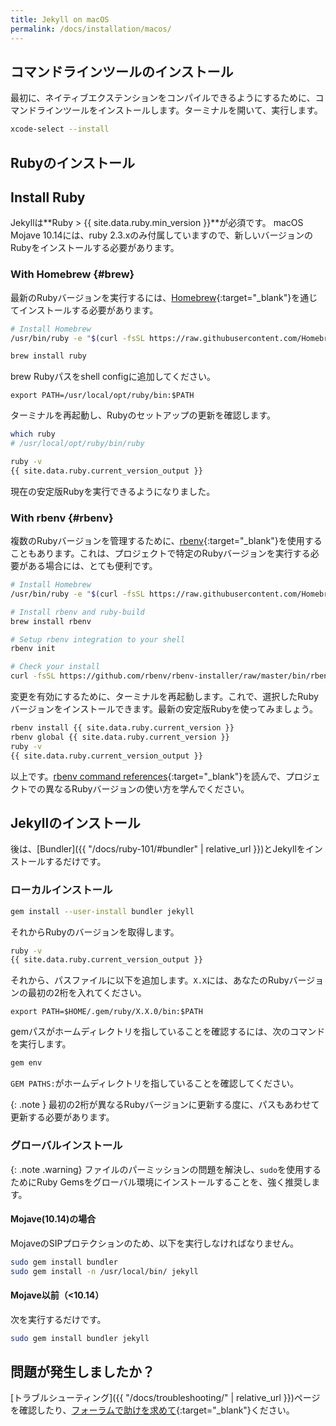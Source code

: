 ```yaml
---
title: Jekyll on macOS
permalink: /docs/installation/macos/
---
```


## コマンドラインツールのインストール
<!-- ## Install Command Line Tools -->

最初に、ネイティブエクステンションをコンパイルできるようにするために、コマンドラインツールをインストールします。ターミナルを開いて、実行します。

<!-- First, you need to install the command-line tools to be able to compile native extensions, open a terminal and run: -->

```sh
xcode-select --install
```

## Rubyのインストール
## Install Ruby

Jekyllは**Ruby > {{ site.data.ruby.min_version }}**が必須です。
macOS Mojave 10.14には、ruby 2.3.xのみ付属していますので、新しいバージョンのRubyをインストールする必要があります。

<!-- Jekyll requires **Ruby > {{ site.data.ruby.min_version }}**.
As macOS Mojave 10.14 comes only with ruby 2.3.x, you'll have to install a newer version of Ruby. -->

### With Homebrew {#brew}

最新のRubyバージョンを実行するには、[Homebrew](https://brew.sh){:target="_blank"}を通じてインストールする必要があります。

<!-- To run the latest Ruby version you need to install it through [Homebrew](https://brew.sh). -->

```sh
# Install Homebrew
/usr/bin/ruby -e "$(curl -fsSL https://raw.githubusercontent.com/Homebrew/install/master/install)"

brew install ruby
```

brew Rubyパスをshell configに追加してください。

<!-- Add the brew ruby path to your shell config : : -->

```
export PATH=/usr/local/opt/ruby/bin:$PATH
```

ターミナルを再起動し、Rubyのセットアップの更新を確認します。

<!-- Then relaunch your terminal and check your updated Ruby setup: -->

```sh
which ruby
# /usr/local/opt/ruby/bin/ruby

ruby -v
{{ site.data.ruby.current_version_output }}
```

現在の安定版Rubyを実行できるようになりました。

<!-- Yay, we are now running current stable Ruby! -->

### With rbenv {#rbenv}

複数のRubyバージョンを管理するために、[rbenv](https://github.com/rbenv/rbenv){:target="_blank"}を使用することもあります。これは、プロジェクトで特定のRubyバージョンを実行する必要がある場合には、とても便利です。

<!-- People often use [rbenv](https://github.com/rbenv/rbenv) to manage multiple
Ruby versions. This is very useful when you need to be able to run a given Ruby version on a project. -->

```sh
# Install Homebrew
/usr/bin/ruby -e "$(curl -fsSL https://raw.githubusercontent.com/Homebrew/install/master/install)"

# Install rbenv and ruby-build
brew install rbenv

# Setup rbenv integration to your shell
rbenv init

# Check your install
curl -fsSL https://github.com/rbenv/rbenv-installer/raw/master/bin/rbenv-doctor | bash
```

変更を有効にするために、ターミナルを再起動します。これで、選択したRubyバージョンをインストールできます。最新の安定版Rubyを使ってみましょう。

<!-- Restart your terminal for changes to take effect.
Now you can install the Ruby version of our choice, let's go with current latest stable Ruby: -->

```sh
rbenv install {{ site.data.ruby.current_version }}
rbenv global {{ site.data.ruby.current_version }}
ruby -v
{{ site.data.ruby.current_version_output }}
```

以上です。[rbenv command references](https://github.com/rbenv/rbenv#command-reference){:target="_blank"}を読んで、プロジェクトでの異なるRubyバージョンの使い方を学んでください。

<!-- That's it! Head over [rbenv command references](https://github.com/rbenv/rbenv#command-reference) to learn how to use different versions of Ruby in your projects. -->

## Jekyllのインストール
<!-- ## Install Jekyll -->

後は、[Bundler]({{ "/docs/ruby-101/#bundler" | relative_url }})とJekyllをインストールするだけです。

<!-- Now all that is left is installing [Bundler](/docs/ruby-101/#bundler) and Jekyll. -->

### ローカルインストール
<!-- ### Local Install -->

```sh
gem install --user-install bundler jekyll
```

それからRubyのバージョンを取得します。

<!-- and then get your Ruby version using -->

```sh
ruby -v
{{ site.data.ruby.current_version_output }}
```

それから、パスファイルに以下を追加します。`X.X`には、あなたのRubyバージョンの最初の2桁を入れてください。

<!-- Then append your path file with the following, replacing the `X.X` with the first two digits of your Ruby version. -->

```
export PATH=$HOME/.gem/ruby/X.X.0/bin:$PATH
```

gemパスがホームディレクトリを指していることを確認するには、次のコマンドを実行します。

<!-- To check your that you gem paths point to your home directory run: -->

```sh
gem env
```

`GEM PATHS:`がホームディレクトリを指していることを確認してください。

<!-- And check that `GEM PATHS:` points to a path in your home directory -->

{: .note }
最初の2桁が異なるRubyバージョンに更新する度に、パスもあわせて更新する必要があります。

<!-- {: .note }
Every time you update Ruby to a version with a different first two digits, you will need to update your path to match. -->

### グローバルインストール
<!-- ### Global Install -->

{: .note .warning}
ファイルのパーミッションの問題を解決し、`sudo`を使用するためにRuby Gemsをグローバル環境にインストールすることを、強く推奨します。

<!-- {: .note .warning}
We strongly recommend against installing Ruby gems globally to avoid file permissions problems and using `sudo`. -->

#### Mojave(10.14)の場合
<!-- #### On Mojave (10.14) -->

MojaveのSIPプロテクションのため、以下を実行しなければなりません。

<!-- Because of SIP Protections in Mojave, you must run: -->

```sh
sudo gem install bundler
sudo gem install -n /usr/local/bin/ jekyll
```

#### Mojave以前（<10.14）
<!-- #### Before Mojave (<10.14) -->

次を実行するだけです。

<!-- You only have to run: -->

```sh
sudo gem install bundler jekyll
```

## 問題が発生しましたか？
<!-- ## Problems? -->

[トラブルシューティング]({{ "/docs/troubleshooting/" | relative_url }})ページを確認したり、[フォーラムで助けを求めて](https://talk.jekyllrb.com){:target="_blank"}ください。

<!-- Check out the [troubleshooting](/docs/troubleshooting/) page or [ask for help on our forum](https://talk.jekyllrb.com). -->

